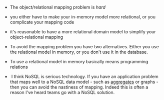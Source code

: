 - The object/relational mapping problem is _hard_
- you either have to make your in-memory model more relational, or you complicate your mapping code
- it's reasonable to have a more relational domain model to simplify your object-relational mapping


- To avoid the mapping problem you have two alternatives. Either you use the relational model in memory, or you don't use it in the database.
- To use a relational model in memory basically means programming relations
-  I think NoSQL is serious technology. If you have an application problem that maps well to a NoSQL data model - such as [aggregates](https://martinfowler.com/bliki/AggregateOrientedDatabase.html) or graphs - then you can avoid the nastiness of mapping. Indeed this is often a reason I've heard teams go with a NoSQL solution.

